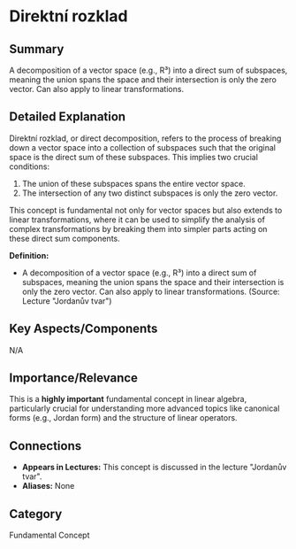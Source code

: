 # Direktní rozklad

## Summary
A decomposition of a vector space (e.g., R³) into a direct sum of subspaces, meaning the union spans the space and their intersection is only the zero vector. Can also apply to linear transformations.

## Detailed Explanation
Direktní rozklad, or direct decomposition, refers to the process of breaking down a vector space into a collection of subspaces such that the original space is the direct sum of these subspaces. This implies two crucial conditions:
1.  The union of these subspaces spans the entire vector space.
2.  The intersection of any two distinct subspaces is only the zero vector.

This concept is fundamental not only for vector spaces but also extends to linear transformations, where it can be used to simplify the analysis of complex transformations by breaking them into simpler parts acting on these direct sum components.

**Definition:**
*   A decomposition of a vector space (e.g., R³) into a direct sum of subspaces, meaning the union spans the space and their intersection is only the zero vector. Can also apply to linear transformations. (Source: Lecture "Jordanův tvar")

## Key Aspects/Components
N/A

## Importance/Relevance
This is a **highly important** fundamental concept in linear algebra, particularly crucial for understanding more advanced topics like canonical forms (e.g., Jordan form) and the structure of linear operators.

## Connections
*   **Appears in Lectures:** This concept is discussed in the lecture "Jordanův tvar".
*   **Aliases:** None

## Category
Fundamental Concept